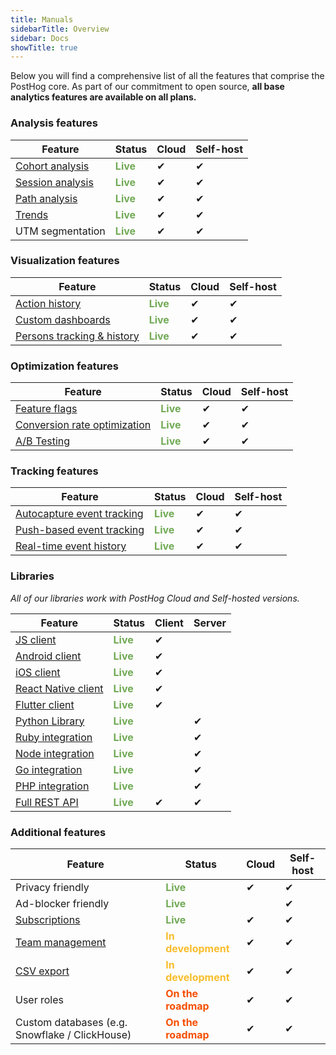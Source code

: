 ```yaml
---
title: Manuals
sidebarTitle: Overview
sidebar: Docs
showTitle: true
---
```


Below you will find a comprehensive list of all the features that comprise the PostHog core. As part of our commitment to open source, **all base analytics features are available on all plans.**

### Analysis features

| Feature                                     | Status                                       | Cloud | Self-host |
| ------------------------------------------- | -------------------------------------------- | ----- | ------------ |
| [Cohort analysis](/docs/user-guides/cohorts)   | <span style="color: #71AA55">**Live**</span> | ✔     | ✔            |
| [Session analysis](/docs/user-guides/sessions) | <span style="color: #71AA55">**Live**</span> | ✔     | ✔            |
| [Path analysis](/docs/user-guides/paths)       | <span style="color: #71AA55">**Live**</span> | ✔     | ✔            |
| [Trends](/docs/user-guides/trends)             | <span style="color: #71AA55">**Live**</span> | ✔     | ✔            |
| UTM segmentation                            | <span style="color: #71AA55">**Live**</span> | ✔     | ✔            |

### Visualization features

| Feature                                         | Status                                       | Cloud | Self-host |
| ----------------------------------------------- | -------------------------------------------- | ----- | ------------ |
| [Action history](/docs/user-guides/actions)        | <span style="color: #71AA55">**Live**</span> | ✔     | ✔            |
| [Custom dashboards](/docs/user-guides/dashboards)  | <span style="color: #71AA55">**Live**</span> | ✔     | ✔            |
| [Persons tracking & history](/docs/user-guides/persons) | <span style="color: #71AA55">**Live**</span> | ✔     | ✔            |

### Optimization features

| Feature                                                      | Status                                                 | Cloud | Self-host |
| ------------------------------------------------------------ | ------------------------------------------------------ | ----- | ------------ |
| [Feature flags](/docs/user-guides/feature-flags)                | <span style="color: #71AA55">**Live**</span>           | ✔     | ✔            |
| [Conversion rate optimization](/docs/user-guides/funnels)       | <span style="color: #71AA55">**Live**</span>           | ✔     | ✔            |
| [A/B Testing](https://github.com/PostHog/posthog/issues/182) | <span style="color: #71AA55">**Live**</span> | ✔     | ✔            |

### Tracking features

| Feature                                                                        | Status                                       | Cloud | Self-host |
| ------------------------------------------------------------------------------ | -------------------------------------------- | ----- | ------------ |
| [Autocapture event tracking](/docs/user-guides/events#autocapture-event-tracking) | <span style="color: #71AA55">**Live**</span> | ✔     | ✔            |
| [Push-based event tracking](/docs/user-guides/events#push-based-event-tracking)   | <span style="color: #71AA55">**Live**</span> | ✔     | ✔            |
| [Real-time event history](/docs/user-guides/events#live-events)                   | <span style="color: #71AA55">**Live**</span> | ✔     | ✔            |

### Libraries

_All of our libraries work with PostHog Cloud and Self-hosted versions._

| Feature                                                            | Status                                       | Client | Server |
| ------------------------------------------------------------------ | -------------------------------------------- | ------ | ------ |
| [JS client](/docs/integrate/client/js)                     | <span style="color: #71AA55">**Live**</span> | ✔      |        |
| [Android client](/docs/integrate/client/android)           | <span style="color: #71AA55">**Live**</span> | ✔      |        |
| [iOS client](/docs/integrate/client/ios)                   | <span style="color: #71AA55">**Live**</span> | ✔      |        |
| [React Native client](/docs/integrate/client/react-native) | <span style="color: #71AA55">**Live**</span> | ✔      |        |
| [Flutter client](/docs/integrate/client/flutter)           | <span style="color: #71AA55">**Live**</span> | ✔      |        |
| [Python Library](/docs/integrate/server/python)        | <span style="color: #71AA55">**Live**</span> |        | ✔      |
| [Ruby integration](/docs/integrate/server/ruby)            | <span style="color: #71AA55">**Live**</span> |        | ✔      |
| [Node integration](/docs/integrate/server/node)            | <span style="color: #71AA55">**Live**</span> |        | ✔      |
| [Go integration](/docs/integrate/server/go)                | <span style="color: #71AA55">**Live**</span> |        | ✔      |
| [PHP integration](/docs/integrate/server/php)              | <span style="color: #71AA55">**Live**</span> |        | ✔      |
| [Full REST API](/docs/api/overview)                            | <span style="color: #71AA55">**Live**</span> | ✔      | ✔      |

### Additional features

| Feature                                                          | Status                                                 | Cloud | Self-host    |
| ---------------------------------------------------------------- | ------------------------------------------------------ | ----- | ------------ |
| Privacy friendly                                                 | <span style="color: #71AA55">**Live**</span>           | ✔     | ✔            |
| Ad-blocker friendly                                              | <span style="color: #71AA55">**Live**</span>           |       | ✔            |
| [Subscriptions](/docs/user-guides/subscriptions)                 | <span style="color: #71AA55">**Live**</span>           | ✔     | ✔            |
| [Team management](https://github.com/PostHog/posthog/issues/260) | <span style="color: #F9BD2B">**In development**</span> | ✔     | ✔            |
| [CSV export](https://github.com/PostHog/posthog/issues/724)      | <span style="color: #F9BD2B">**In development**</span> | ✔     | ✔            |
| User roles                                                       | <span style="color: #F54E00">**On the roadmap**</span> | ✔     | ✔            |
| Custom databases (e.g. Snowflake / ClickHouse)                   | <span style="color: #F54E00">**On the roadmap**</span> | ✔     | ✔            |
